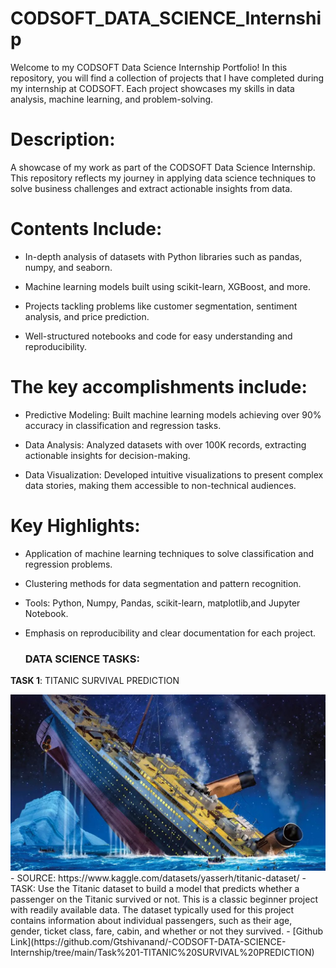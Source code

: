 # CODSOFT_DATA_SCIENCE_Internship

Welcome to my CODSOFT Data Science Internship Portfolio! In this repository, you will find a collection of projects that I have completed during my internship at CODSOFT. Each project showcases my skills in data analysis, machine learning, and problem-solving. 

# Description:
A showcase of my work as part of the CODSOFT Data Science Internship. This repository reflects my journey in applying data science techniques to solve business challenges and extract actionable insights from data.

# Contents Include:

* In-depth analysis of datasets with Python libraries such as pandas, numpy, and seaborn.

* Machine learning models built using scikit-learn, XGBoost, and more.

* Projects tackling problems like customer segmentation, sentiment analysis, and price prediction.

* Well-structured notebooks and code for easy understanding and reproducibility.

# The key accomplishments include:

* Predictive Modeling: Built machine learning models achieving over 90% accuracy in classification and regression tasks.

* Data Analysis: Analyzed datasets with over 100K records, extracting actionable insights for decision-making.

* Data Visualization: Developed intuitive visualizations to present complex data stories, making them accessible to non-technical audiences.

# Key Highlights:

* Application of machine learning techniques to solve classification and regression problems.

* Clustering methods for data segmentation and pattern recognition.

* Tools: Python, Numpy, Pandas, scikit-learn, matplotlib,and Jupyter Notebook.

* Emphasis on reproducibility and clear documentation for each project.


  ### DATA SCIENCE TASKS:

 **TASK 1**: TITANIC SURVIVAL PREDICTION

 <img src = "https://github.com/Gtshivanand/-CODSOFT-DATA-SCIENCE-Internship/blob/main/Task%201-TITANIC%20SURVIVAL%20PREDICTION/Images/TitanicShip.jpg"/>
  - SOURCE: https://www.kaggle.com/datasets/yasserh/titanic-dataset/
  - TASK: Use the Titanic dataset to build a model that predicts whether a passenger on the Titanic survived or not. This is a classic beginner project with readily available data. The dataset typically used for this project contains information about individual passengers, such as their age, gender, ticket class, fare, cabin, and whether or not they survived.
  - [Github Link](https://github.com/Gtshivanand/-CODSOFT-DATA-SCIENCE-Internship/tree/main/Task%201-TITANIC%20SURVIVAL%20PREDICTION)














